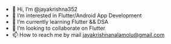 - 👋 Hi, I’m @jayakrishna352
- 👀 I’m interested in Flutter/Android App Development
- 🌱 I’m currently learning Flutter && DSA
- 💞️ I’m looking to collaborate on Flutter
- 📫 How to reach me by mail jayakrishnanalamolu@gmail.com
